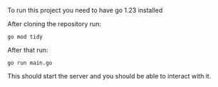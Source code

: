 To run this project you need to have go 1.23 installed

After cloning the repository run:

    go mod tidy

After that run:

    go run main.go

This should start the server and you should be able to interact with it.
